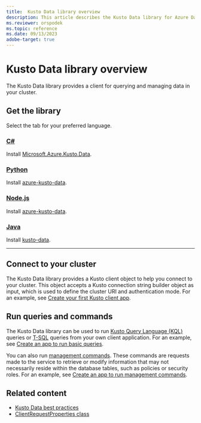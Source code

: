 ```yaml
---
title:  Kusto Data library overview
description: This article describes the Kusto Data library for Azure Data Explorer.
ms.reviewer: orspodek
ms.topic: reference
ms.date: 09/13/2023
adobe-target: true
---
```

# Kusto Data library overview

The Kusto Data library provides a client for querying and managing data in your cluster.

## Get the library

Select the tab for your preferred language.

### [C\#](#tab/csharp)

Install [Microsoft.Azure.Kusto.Data](https://www.nuget.org/packages/Microsoft.Azure.Kusto.Data/).

### [Python](#tab/python)

Install [azure-kusto-data](https://pypi.org/project/azure-kusto-data/).

### [Node.js](#tab/nodejs)

Install [azure-kusto-data](https://www.npmjs.com/package/azure-kusto-data).

### [Java](#tab/java)

Install [kusto-data](https://central.sonatype.com/artifact/com.microsoft.azure.kusto/kusto-data/).

---

## Connect to your cluster

The Kusto Data library provides a Kusto client object to help you connect to your cluster. This object accepts a Kusto connection string builder object as input, which is used to define the cluster URI and authentication mode. For an example, see [Create your first Kusto client app](../../api/get-started/app-hello-kusto.md).

## Run queries and commands

The Kusto Data library can be used to run [Kusto Query Language (KQL)](../../query/index.md) queries or [T-SQL](../../../t-sql.md) queries from your own client application. For an example, see [Create an app to run basic queries](../../api/get-started/app-basic-query.md).

You can also run [management commands](../../management/index.md). These commands are requests made to the service to retrieve or modify information that may not necessarily reside within the database tables, such as policies or security roles. For an example, see [Create an app to run management commands](../../api/get-started/app-management-commands.md).

## Related content

* [Kusto Data best practices](kusto-data-best-practices.md)
* [ClientRequestProperties class](client-request-properties.md)
